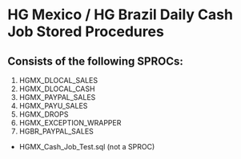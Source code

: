 # HG Mexico / HG Brazil Daily Cash Job Stored Procedures
## Consists of the following SPROCs:

1. HGMX_DLOCAL_SALES
2. HGMX_DLOCAL_CASH
3. HGMX_PAYPAL_SALES
4. HGMX_PAYU_SALES
5. HGMX_DROPS
6. HGMX_EXCEPTION_WRAPPER
7. HGBR_PAYPAL_SALES
- HGMX_Cash_Job_Test.sql (not a SPROC)
